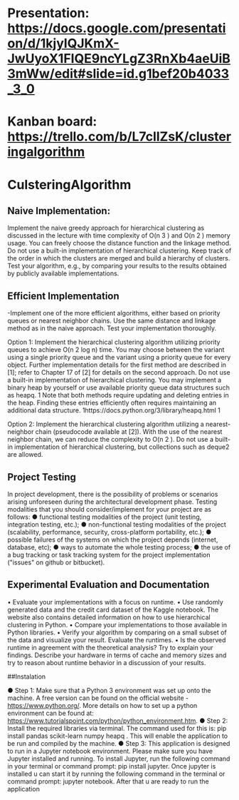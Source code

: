 # Presentation: https://docs.google.com/presentation/d/1kjyIQJKmX-JwUyoX1FIQE9ncYLgZ3RnXb4aeUiB3mWw/edit#slide=id.g1bef20b4033_3_0
# Kanban board: https://trello.com/b/L7clIZsK/clusteringalgorithm

# CulsteringAlgorithm

## Naive Implementation:
 Implement the naive greedy approach for hierarchical clustering as discussed in the lecture with time complexity of O(n 3 ) and O(n 2 ) memory usage. You can freely choose the distance function and the linkage method. Do not use a built-in implementation of hierarchical clustering. Keep track of the order in which the clusters are merged and build a hierarchy of clusters. Test your algorithm, e.g., by comparing your results to the results obtained by publicly available implementations. 


## Efficient Implementation 
-Implement one of the more efficient algorithms, either based on priority queues or nearest neighbor chains. Use the same distance and linkage method as in the naive approach. Test your implementation thoroughly. 

Option 1: Implement the hierarchical clustering algorithm utilizing priority queues to achieve O(n 2 log n) time. You may choose between the variant using a single priority queue and the variant using a priority queue for every object. Further implementation details for the first method are described in [1]; refer to Chapter 17 of [2] for details on the second approach. Do not use a built-in implementation of hierarchical clustering. You may implement a binary heap by yourself or use available priority queue data structures such as heapq. 1 Note that both methods require updating and deleting entries in the heap. Finding these entries efficiently often requires maintaining an additional data structure. 1https://docs.python.org/3/library/heapq.html 1 

Option 2: Implement the hierarchical clustering algorithm utilizing a nearest-neighbor chain (pseudocode available at [2]). With the use of the nearest neighbor chain, we can reduce the complexity to O(n 2 ). Do not use a built-in implementation of hierarchical clustering, but collections such as deque2 are allowed. 

## Project Testing
In project development, there is the possibility of problems or scenarios arising unforeseen during the architectural development phase. Testing modalities that you should consider/implement for your project are as follows:
● functional testing modalities of the project (unit testing, integration testing, etc.);
● non-functional testing modalities of the project (scalability, performance,
security, cross-platform portability, etc.);
● possible failures of the systems on which the project depends (internet, database,
etc);
● ways to automate the whole testing process;
● the use of a bug tracking or task tracking system for the project implementation
("issues" on github or bitbucket).

## Experimental Evaluation and Documentation
 •  Evaluate your implementations with a focus on runtime.
 • Use randomly generated data and the credit card dataset of the Kaggle notebook.
 The website also contains detailed information on how to use hierarchical clustering in Python.
 • Compare your implementations to those available in Python libraries.
 • Verify your algorithm by comparing on a small subset of the data and visualize your result. Evaluate the runtimes.
 • Is the observed runtime in agreement with the theoretical analysis? Try to explain your findings. Describe your hardware in terms of cache and memory sizes and try to reason about runtime behavior in a discussion of your results. 


##Instalation

● Step 1: Make sure that a Python 3 environment was set up onto the machine. A free version can be found on the official website - https://www.python.org/. More details on how to set up a python environment can be found at: https://www.tutorialspoint.com/python/python_environment.htm. 
● Step 2: Install the required libraries via terminal. The command used for this is: 	pip install pandas scikit-learn numpy heapq . This will enable the application to be run and compiled by the machine.
● Step 3: This application is designed to run in a Jupyter notebook environment. Please make sure you have Jupyter installed and running. To install Jupyter, run the following command in your terminal or command prompt: pip install jupyter.  Once jupyter is installed u can start it by running the following command in the terminal or command prompt: jupyter notebook. After that u are ready to run the application

